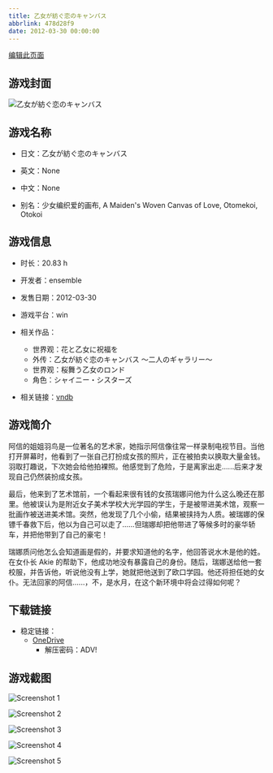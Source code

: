 ```yaml
---
title: 乙女が紡ぐ恋のキャンバス
abbrlink: 478d28f9
date: 2012-03-30 00:00:00
---
```

[编辑此页面](https://github.com/ACG-3/ADV3-source/blob/main/source/_posts/games/%E4%B9%99%E5%A5%B3%E3%81%8C%E7%B4%A1%E3%81%90%E6%81%8B%E3%81%AE%E3%82%AD%E3%83%A3%E3%83%B3%E3%83%90%E3%82%B9.md)

## 游戏封面

![乙女が紡ぐ恋のキャンバス](https://pan.timero.xyz/d/onedrive/img_lib_001/%E4%B9%99%E5%A5%B3%E3%81%8C%E7%B4%A1%E3%81%90%E6%81%8B%E3%81%AE%E3%82%AD%E3%83%A3%E3%83%B3%E3%83%90%E3%82%B9_cover.avif)


## 游戏名称

- 日文：乙女が紡ぐ恋のキャンバス
- 英文：None
- 中文：None

- 别名：少女编织爱的画布, A Maiden's Woven Canvas of Love, Otomekoi, Otokoi


## 游戏信息

- 时长：20.83 h
- 开发者：ensemble
- 发售日期：2012-03-30
- 游戏平台：win
- 相关作品：
   - 世界观：花と乙女に祝福を
   - 外传：乙女が紡ぐ恋のキャンバス ～二人のギャラリー～
   - 世界观：桜舞う乙女のロンド
   - 角色：シャイニー・シスターズ

- 相关链接：[vndb](https://vndb.org/v7794)


## 游戏简介

阿信的姐姐羽鸟是一位著名的艺术家，她指示阿信像往常一样录制电视节目。当他打开屏幕时，他看到了一张自己打扮成女孩的照片，正在被拍卖以换取大量金钱。羽取打趣说，下次她会给他拍裸照。他感觉到了危险，于是离家出走......后来才发现自己仍然装扮成女孩。

最后，他来到了艺术馆前，一个看起来很有钱的女孩瑞娜问他为什么这么晚还在那里。他被误认为是附近女子美术学校大光学园的学生，于是被带进美术馆，观察一批画作被送进美术馆。突然，他发现了几个小偷，结果被挟持为人质。被瑞娜的保镖千春救下后，他以为自己可以走了......但瑞娜却把他带进了等候多时的豪华轿车，并把他带到了自己的豪宅！

瑞娜质问他怎么会知道画是假的，并要求知道他的名字，他回答说水木是他的姓。在女仆长 Akie 的帮助下，他成功地没有暴露自己的身份。随后，瑞娜送给他一套校服，并告诉他，听说他没有上学，她就把他送到了欧口学园。他还将担任她的女仆。无法回家的阿信......，不，是水月，在这个新环境中将会过得如何呢？




## 下载链接

- 稳定链接：
    - [OneDrive](https://pan.timero.xyz/onedrive/adv_lib_001/%E4%B9%99%E5%A5%B3%E3%81%8C%E7%B4%A1%E3%81%90%E6%81%8B%E3%81%AE%E3%82%AD%E3%83%A3%E3%83%B3%E3%83%90%E3%82%B9)
        - 解压密码：ADV!



## 游戏截图


![Screenshot 1](https://pan.timero.xyz/d/onedrive/img_lib_001/%E4%B9%99%E5%A5%B3%E3%81%8C%E7%B4%A1%E3%81%90%E6%81%8B%E3%81%AE%E3%82%AD%E3%83%A3%E3%83%B3%E3%83%90%E3%82%B9_Screenshot_1.avif)

![Screenshot 2](https://pan.timero.xyz/d/onedrive/img_lib_001/%E4%B9%99%E5%A5%B3%E3%81%8C%E7%B4%A1%E3%81%90%E6%81%8B%E3%81%AE%E3%82%AD%E3%83%A3%E3%83%B3%E3%83%90%E3%82%B9_Screenshot_2.avif)

![Screenshot 3](https://pan.timero.xyz/d/onedrive/img_lib_001/%E4%B9%99%E5%A5%B3%E3%81%8C%E7%B4%A1%E3%81%90%E6%81%8B%E3%81%AE%E3%82%AD%E3%83%A3%E3%83%B3%E3%83%90%E3%82%B9_Screenshot_3.avif)

![Screenshot 4](https://pan.timero.xyz/d/onedrive/img_lib_001/%E4%B9%99%E5%A5%B3%E3%81%8C%E7%B4%A1%E3%81%90%E6%81%8B%E3%81%AE%E3%82%AD%E3%83%A3%E3%83%B3%E3%83%90%E3%82%B9_Screenshot_4.avif)

![Screenshot 5](https://pan.timero.xyz/d/onedrive/img_lib_001/%E4%B9%99%E5%A5%B3%E3%81%8C%E7%B4%A1%E3%81%90%E6%81%8B%E3%81%AE%E3%82%AD%E3%83%A3%E3%83%B3%E3%83%90%E3%82%B9_Screenshot_5.avif)

